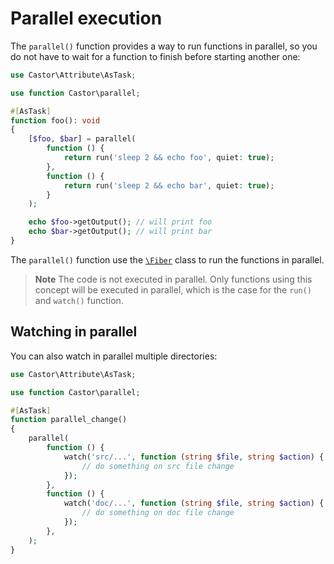 # Parallel execution

The `parallel()` function provides a way to run functions in parallel,
so you do not have to wait for a function to finish before starting another one:

```php
use Castor\Attribute\AsTask;

use function Castor\parallel;

#[AsTask]
function foo(): void
{
    [$foo, $bar] = parallel(
        function () {
            return run('sleep 2 && echo foo', quiet: true);
        },
        function () {
            return run('sleep 2 && echo bar', quiet: true);
        }
    );

    echo $foo->getOutput(); // will print foo
    echo $bar->getOutput(); // will print bar
}
```

The `parallel()` function use the [`\Fiber`](https://www.php.net/Fiber) class to
run the functions in parallel.

> **Note**
> The code is not executed in parallel. Only functions using this concept
> will be executed in parallel, which is the case for
> the `run()` and `watch()` function.

## Watching in parallel

You can also watch in parallel multiple directories:

```php
use Castor\Attribute\AsTask;

use function Castor\parallel;

#[AsTask]
function parallel_change()
{
    parallel(
        function () {
            watch('src/...', function (string $file, string $action) {
                // do something on src file change
            });
        },
        function () {
            watch('doc/...', function (string $file, string $action) {
                // do something on doc file change
            });
        },
    );
}
